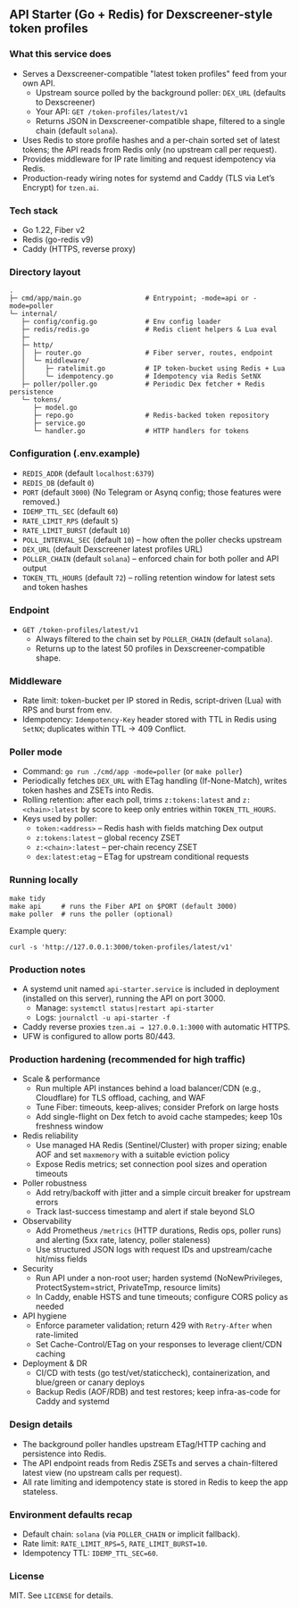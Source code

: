 ## API Starter (Go + Redis) for Dexscreener-style token profiles

### What this service does
- Serves a Dexscreener-compatible "latest token profiles" feed from your own API.
  - Upstream source polled by the background poller: `DEX_URL` (defaults to Dexscreener)
  - Your API: `GET /token-profiles/latest/v1`
  - Returns JSON in Dexscreener-compatible shape, filtered to a single chain (default `solana`).
- Uses Redis to store profile hashes and a per-chain sorted set of latest tokens; the API reads from Redis only (no upstream call per request).
- Provides middleware for IP rate limiting and request idempotency via Redis.
- Production-ready wiring notes for systemd and Caddy (TLS via Let’s Encrypt) for `tzen.ai`.

### Tech stack
- Go 1.22, Fiber v2
- Redis (go-redis v9)
- Caddy (HTTPS, reverse proxy)

### Directory layout
```
.
├─ cmd/app/main.go                # Entrypoint; -mode=api or -mode=poller
└─ internal/
   ├─ config/config.go            # Env config loader
   ├─ redis/redis.go              # Redis client helpers & Lua eval
   ├─                            
   ├─ http/
   │  ├─ router.go                # Fiber server, routes, endpoint
   │  └─ middleware/
   │     ├─ ratelimit.go          # IP token-bucket using Redis + Lua
   │     └─ idempotency.go        # Idempotency via Redis SetNX
   ├─ poller/poller.go            # Periodic Dex fetcher + Redis persistence
   └─ tokens/
      ├─ model.go
      ├─ repo.go                  # Redis-backed token repository
      ├─ service.go
      └─ handler.go               # HTTP handlers for tokens
```

### Configuration (.env.example)
- `REDIS_ADDR` (default `localhost:6379`)
- `REDIS_DB` (default `0`)
- `PORT` (default `3000`)
  (No Telegram or Asynq config; those features were removed.)
- `IDEMP_TTL_SEC` (default `60`)
- `RATE_LIMIT_RPS` (default `5`)
- `RATE_LIMIT_BURST` (default `10`)
- `POLL_INTERVAL_SEC` (default `10`) – how often the poller checks upstream
- `DEX_URL` (default Dexscreener latest profiles URL)
- `POLLER_CHAIN` (default `solana`) – enforced chain for both poller and API output
- `TOKEN_TTL_HOURS` (default `72`) – rolling retention window for latest sets and token hashes


### Endpoint
- `GET /token-profiles/latest/v1`
  - Always filtered to the chain set by `POLLER_CHAIN` (default `solana`).
  - Returns up to the latest 50 profiles in Dexscreener-compatible shape.



### Middleware
- Rate limit: token-bucket per IP stored in Redis, script-driven (Lua) with RPS and burst from env.
- Idempotency: `Idempotency-Key` header stored with TTL in Redis using `SetNX`; duplicates within TTL → 409 Conflict.

### Poller mode
- Command: `go run ./cmd/app -mode=poller` (or `make poller`)
- Periodically fetches `DEX_URL` with ETag handling (If-None-Match), writes token hashes and ZSETs into Redis.
- Rolling retention: after each poll, trims `z:tokens:latest` and `z:<chain>:latest` by score to keep only entries within `TOKEN_TTL_HOURS`.
- Keys used by poller:
  - `token:<address>` – Redis hash with fields matching Dex output
  - `z:tokens:latest` – global recency ZSET
  - `z:<chain>:latest` – per-chain recency ZSET
  - `dex:latest:etag` – ETag for upstream conditional requests

### Running locally
```
make tidy
make api     # runs the Fiber API on $PORT (default 3000)
make poller  # runs the poller (optional)
```

Example query:
```
curl -s 'http://127.0.0.1:3000/token-profiles/latest/v1'
```

### Production notes
- A systemd unit named `api-starter.service` is included in deployment (installed on this server), running the API on port 3000.
  - Manage: `systemctl status|restart api-starter`
  - Logs: `journalctl -u api-starter -f`
- Caddy reverse proxies `tzen.ai → 127.0.0.1:3000` with automatic HTTPS.
- UFW is configured to allow ports 80/443.

### Production hardening (recommended for high traffic)
- Scale & performance
  - Run multiple API instances behind a load balancer/CDN (e.g., Cloudflare) for TLS offload, caching, and WAF
  - Tune Fiber: timeouts, keep-alives; consider Prefork on large hosts
  - Add single-flight on Dex fetch to avoid cache stampedes; keep 10s freshness window
- Redis reliability
  - Use managed HA Redis (Sentinel/Cluster) with proper sizing; enable AOF and set `maxmemory` with a suitable eviction policy
  - Expose Redis metrics; set connection pool sizes and operation timeouts
- Poller robustness
  - Add retry/backoff with jitter and a simple circuit breaker for upstream errors
  - Track last-success timestamp and alert if stale beyond SLO
- Observability
  - Add Prometheus `/metrics` (HTTP durations, Redis ops, poller runs) and alerting (5xx rate, latency, poller staleness)
  - Use structured JSON logs with request IDs and upstream/cache hit/miss fields
- Security
  - Run API under a non-root user; harden systemd (NoNewPrivileges, ProtectSystem=strict, PrivateTmp, resource limits)
  - In Caddy, enable HSTS and tune timeouts; configure CORS policy as needed
- API hygiene
  - Enforce parameter validation; return 429 with `Retry-After` when rate-limited
  - Set Cache-Control/ETag on your responses to leverage client/CDN caching
- Deployment & DR
  - CI/CD with tests (go test/vet/staticcheck), containerization, and blue/green or canary deploys
  - Backup Redis (AOF/RDB) and test restores; keep infra-as-code for Caddy and systemd

### Design details
- The background poller handles upstream ETag/HTTP caching and persistence into Redis.
- The API endpoint reads from Redis ZSETs and serves a chain-filtered latest view (no upstream calls per request).
- All rate limiting and idempotency state is stored in Redis to keep the app stateless.

### Environment defaults recap
- Default chain: `solana` (via `POLLER_CHAIN` or implicit fallback).
- Rate limit: `RATE_LIMIT_RPS=5`, `RATE_LIMIT_BURST=10`.
- Idempotency TTL: `IDEMP_TTL_SEC=60`.

### License
MIT. See `LICENSE` for details.


